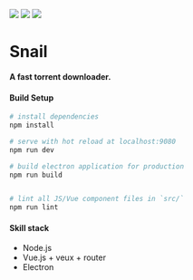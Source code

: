 <a href="https://travis-ci.org/randyou/snail"><image src="https://travis-ci.org/randyou/snail.svg?branch=master"></a>  <a href="https://ci.appveyor.com/project/randyou/snail"><image src="https://ci.appveyor.com/api/projects/status/1epqk0lh67y4lpcc?svg=true"></a>  <a href="https://codebeat.co/projects/github-com-randyou-snail-master"><image src="https://codebeat.co/badges/3508105c-7204-492f-a210-7631e2c63a8f"></a>

# Snail

**A fast torrent downloader.**

#### Build Setup

``` bash
# install dependencies
npm install

# serve with hot reload at localhost:9080
npm run dev

# build electron application for production
npm run build


# lint all JS/Vue component files in `src/`
npm run lint
```

#### Skill stack

- Node.js
- Vue.js + veux + router
- Electron
